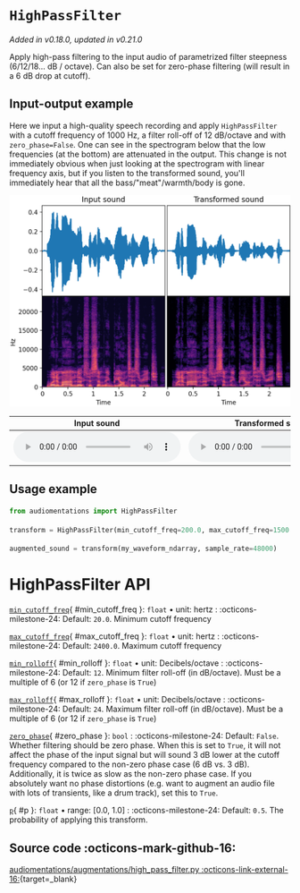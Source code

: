 # `HighPassFilter`

_Added in v0.18.0, updated in v0.21.0_

Apply high-pass filtering to the input audio of parametrized filter steepness (6/12/18... dB / octave).
Can also be set for zero-phase filtering (will result in a 6 dB drop at cutoff).

## Input-output example

Here we input a high-quality speech recording and apply `HighPassFilter` with a cutoff
frequency of 1000 Hz, a filter roll-off of 12 dB/octave and with `zero_phase=False`.
One can see in the spectrogram below that the low frequencies (at the bottom)
are attenuated in the output. This change is not immediately obvious when just looking
at the spectrogram with linear frequency axis, but if you listen to the transformed sound,
you'll immediately hear that all the bass/"meat"/warmth/body is gone.

![Input-output waveforms and spectrograms](HighPassFilter.webp)

| Input sound                                                                           | Transformed sound                                                                           |
|---------------------------------------------------------------------------------------|---------------------------------------------------------------------------------------------|
| <audio controls><source src="../HighPassFilter_input.flac" type="audio/flac"></audio> | <audio controls><source src="../HighPassFilter_transformed.flac" type="audio/flac"></audio> | 

## Usage example

```python
from audiomentations import HighPassFilter

transform = HighPassFilter(min_cutoff_freq=200.0, max_cutoff_freq=1500.0, p=1.0)

augmented_sound = transform(my_waveform_ndarray, sample_rate=48000)
```

# HighPassFilter API

[`min_cutoff_freq`](#min_cutoff_freq){ #min_cutoff_freq }: `float` • unit: hertz
:   :octicons-milestone-24: Default: `20.0`. Minimum cutoff frequency

[`max_cutoff_freq`](#max_cutoff_freq){ #max_cutoff_freq }: `float` • unit: hertz
:   :octicons-milestone-24: Default: `2400.0`. Maximum cutoff frequency

[`min_rolloff`](#min_rolloff){ #min_rolloff }: `float` • unit: Decibels/octave
:   :octicons-milestone-24: Default: `12`. Minimum filter roll-off (in dB/octave).
    Must be a multiple of 6 (or 12 if `zero_phase` is `True`)

[`max_rolloff`](#max_rolloff){ #max_rolloff }: `float` • unit: Decibels/octave
:   :octicons-milestone-24: Default: `24`. Maximum filter roll-off (in dB/octave).
    Must be a multiple of 6 (or 12 if `zero_phase` is `True`)

[`zero_phase`](#zero_phase){ #zero_phase }: `bool`
:   :octicons-milestone-24: Default: `False`. Whether filtering should be zero phase.
    When this is set to `True`, it will not affect the phase of the input signal but will
    sound 3 dB lower at the cutoff frequency compared to the non-zero phase case (6 dB
    vs. 3 dB). Additionally, it is twice as slow as the non-zero phase case. If
    you absolutely want no phase distortions (e.g. want to augment an audio file with
    lots of transients, like a drum track), set this to `True`.

[`p`](#p){ #p }: `float` • range: [0.0, 1.0]
:   :octicons-milestone-24: Default: `0.5`. The probability of applying this transform.

## Source code :octicons-mark-github-16:

[audiomentations/augmentations/high_pass_filter.py :octicons-link-external-16:](https://github.com/iver56/audiomentations/blob/main/audiomentations/augmentations/high_pass_filter.py){target=_blank}

